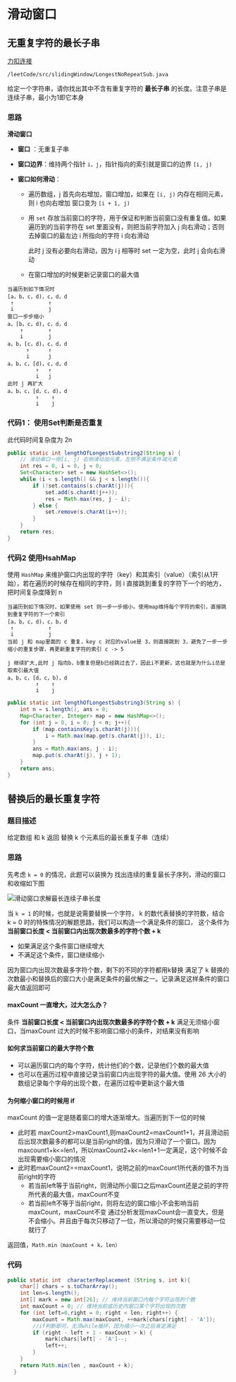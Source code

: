 # 滑动窗口

## 无重复字符的最长子串

[力扣连接](https://leetcode-cn.com/problems/longest-substring-without-repeating-characters/)

`/leetCode/src/slidingWindow/LongestNoRepeatSub.java`

给定一个字符串，请你找出其中不含有重复字符的 **最长子串** 的长度。注意子串是连续子串，最小为1即它本身

### 思路

**滑动窗口**

* **窗口** ：无重复子串

* **窗口边界**：维持两个指针 `i，j`，指针指向的索引就是窗口的边界 `[i, j)`

* **窗口如何滑动**：

  * 遍历数组，j 首先向右增加，窗口增加，如果在 `[i, j)` 内存在相同元素，则 i 也向右增加 窗口变为 `[i + 1, j)`

  * 用 `set` 存放当前窗口的字符，用于保证和判断当前窗口没有重复值。如果遍历到的当前字符在 set 里面没有，则把当前字符加入 j 向右滑动；否则去掉窗口的最左边 i 所指向的字符  i 向右滑动

    此时 j 没有必要向右滑动，因为 i j 相等时 set 一定为空，此时 j 会向右滑动

  * 在窗口增加的时候更新记录窗口的最大值

```
当遍历到如下情况时
[a，b，c，d)，c，d，d
 ↑           ↑
 i           j
窗口一步步缩小
a，[b，c，d)，c，d，d
    ↑        ↑
    i        j
a，b，[c，d)，c，d，d
      ↑      ↑
      i      j
a，b，c，[d)，c，d，d
         ↑   ↑
         i   j
此时 j 再扩大
a，b，c，[d，c，d)，d
         ↑    ↑
         i    j
```

### 代码1： 使用Set判断是否重复

此代码时间复杂度为 2n

```java
public static int lengthOfLongestSubstring2(String s) {
    // 滑动串口一侧[i, j) 右侧滑动加元素，左侧不满足条件减元素
    int res = 0, i = 0, j = 0;
    Set<Character> set = new HashSet<>();
    while (i < s.length() && j < s.length()){
        if (!set.contains(s.charAt(j))){
            set.add(s.charAt(j++));
            res = Math.max(res, j - i);
        } else {
            set.remove(s.charAt(i++));
        }
    }
    return res;
}

```

### 代码2 使用HsahMap

使用 `HashMap` 来维护窗口内出现的字符（key）和其索引（value）（索引从1开始），若在遍历的时候存在相同的字符，则 i 直接跳到重复的字符下一个的地方，把时间复杂度降到 n

```
当遍历到如下情况时，如果使用 set 则一步一步缩小。使用map维持每个字符的索引，直接跳到重复字符的下一个索引
[a，b，c，d)，c，b，d
 ↑           ↑
 i           j
当前 j 和 map里面的 c 重复，key c 对应的value是 3，则直接跳到 3，避免了一步一步缩小的重复步骤，再更新重复字符的索引 c -> 5

j 继续扩大,此时 j 指向b，b重复但是b已经跳过去了，因此i不更新，这也就是为什么i总是取索引最大值
a，b，c，[d，c，b)，d
         ↑    ↑
         i    j
```



```java
public static int lengthOfLongestSubstring3(String s) {
    int n = s.length(), ans = 0;
    Map<Character, Integer> map = new HashMap<>();
    for (int j = 0, i = 0; j < n; j++){
        if (map.containsKey(s.charAt(j))){
            i = Math.max(map.get(s.charAt(j)), i);
        }
        ans = Math.max(ans, j - i);
        map.put(s.charAt(j), j + 1);
    }
    return ans;
}
```



## 替换后的最长重复字符

### 题目描述

给定数组 和 k 返回 替换 k  个元素后的最长重复子串（连续）

### 思路

先考虑 `k = 0` 的情况，此题可以装换为 找出连续的重复最长子序列，滑动的窗口和收缩如下图

![滑动窗口求解最长连续子串长度](E:\Code\ideaProjects\leetCode\picture\滑动窗口.jpg)



当 `k = 1` 的时候，也就是说需要替换一个字符， k 的数代表替换的字符数，结合 k = 0 时的特殊情况的解题思路，我们可以构造一个满足条件的窗口， 这个条件为 **当前窗口长度 < 当前窗口内出现次数最多的字符个数 + k**

* 如果满足这个条件窗口继续增大
* 不满足这个条件，窗口继续缩小

因为窗口内出现次数最多字符个数，剩下的不同的字符都用k替换 满足了 k  替换的次数最小和替换后的窗口大小是满足条件的最优解之一。记录满足这样条件的窗口最大值返回即可

#### maxCount 一直增大，过大怎么办？

条件 **当前窗口长度 < 当前窗口内出现次数最多的字符个数 + k** 满足无须缩小窗口，当maxCount 过大的时候不影响窗口缩小的条件，对结果没有影响

#### 如何求当前窗口的最大字符个数

* 可以遍历窗口内的每个字符，统计他们的个数，记录他们个数的最大值
* 也可以在遍历过程中直接记录当前窗口内出现字符的最大值。使用 26 大小的数组记录每个字母的出现个数，在遍历过程中更新这个最大值

#### 为何缩小窗口的时候用 if

maxCount 的值一定是随着窗口的增大逐渐增大。当遍历到下一位的时候

* 此时若 maxCount2>maxCount1,则maxCount2=maxCount1+1，并且滑动前后出现次数最多的都可以是当前right的值，因为只滑动了一个窗口。因为maxcount1+k<=len1，所以maxCount2+k<=len1+1一定满足，这个时候不会出现需要缩小窗口的情况
* 此时若maxCount2==maxCount1，说明之前的maxCount1所代表的值不为当前right的字符
  * 若当前left等于当前right，则滑动所小窗口之后maxCount还是之前的字符所代表的最大值，maxCount不变
  * 若当前left不等于当前right，则将左边的窗口缩小不会影响当前maxCount，maxCount不变
    通过分析发现maxCount会一直变大，但是不会缩小。并且由于每次只移动了一位，所以滑动的时候只需要移动一位就行了

返回值，`Math.min（maxCount + k，len）`

### 代码

```java
public static int  characterReplacement (String s, int k){
    char[] chars = s.toCharArray();
    int len=s.length();
    int[] mark = new int[26]; // 维持当前窗口内每个字符出现的个数
    int maxCount = 0; // 维持当前或历史内窗口某个字符出现的次数
    for (int left=0,right = 0; right < len; right++) {
        maxCount = Math.max(maxCount, ++mark[chars[right] - 'A']);
        //if判断即可，无须while循环，因为缩小一次之后肯定满足
        if (right - left + 1 - maxCount > k) {
            mark[chars[left] - 'A']--;
            left++;
        }
    }
    return Math.min(len , maxCount + k);
  }
```

